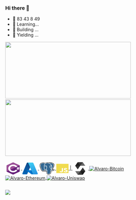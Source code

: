 ### Hi there 👋

- 🔭 83 43 8 49
- 🌱 Learning...
- 👷 Building ...
- 🤑 Yielding ...

 <div>
  <a href="https://github.com/alvarobrg">
  <img width="400em" height="180em" src="https://github-readme-stats.vercel.app/api?username=alvarobrg&show_icons=true&theme=github_dark&include_all_commits=true&count_private=true"/>
  <img width="400em" height="180em" src="https://github-readme-stats.vercel.app/api/top-langs/?username=alvarobrg&layout=compact&langs_count=8&theme=github_dark"/>
</div>

<div style="display: inline_block"><br> 
 <img align="center" alt="Alvaro-C#" height="40" width="50" src="https://raw.githubusercontent.com/devicons/devicon/1119b9f84c0290e0f0b38982099a2bd027a48bf1/icons/csharp/csharp-original.svg">
<img align="center" alt="Alvaro-Azure" height="40" width="50" src="https://raw.githubusercontent.com/devicons/devicon/1119b9f84c0290e0f0b38982099a2bd027a48bf1/icons/azure/azure-original.svg">
<img align="center" alt="Alvaro-Postgresql" height="40" width="50" src="https://raw.githubusercontent.com/devicons/devicon/1119b9f84c0290e0f0b38982099a2bd027a48bf1/icons/postgresql/postgresql-original.svg">
 <img align="center" alt="Alvaro-Js" height="30" width="40" src="https://raw.githubusercontent.com/devicons/devicon/master/icons/javascript/javascript-plain.svg"> 
 | 
<img align="center" alt="Alvaro-Postgresql" height="40" width="50" src="https://raw.githubusercontent.com/devicons/devicon/1119b9f84c0290e0f0b38982099a2bd027a48bf1/icons/solidity/solidity-original.svg">
<img align="center" alt="Alvaro-Bitcoin" height="40" width="50" src="https://cryptologos.cc/logos/bitcoin-btc-logo.svg?v=023">
<img align="center" alt="Alvaro-Ethereum" height="40" width="50" src="https://cryptologos.cc/logos/ethereum-eth-logo.svg?v=023">
<img align="center" alt="Alvaro-Uniswap" height="40" width="50" src="https://cryptologos.cc/logos/uniswap-uni-logo.svg?v=023">
 </div>

  ##

<div> 
  
  <a href="https://www.linkedin.com/in/alvarobrg" target="_blank"><img src="https://img.shields.io/badge/-LinkedIn-%230077B5?style=for-the-badge&logo=linkedin&logoColor=white" target="_blank"></a> 
   
</div>